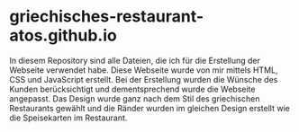 # griechisches-restaurant-atos.github.io

In diesem Repository sind alle Dateien, die ich für die Erstellung der Webseite verwendet habe.
Diese Webseite wurde von mir mittels HTML, CSS und JavaScript erstellt. Bei der Erstellung wurden die Wünsche des Kunden berücksichtigt und dementsprechend wurde die Webseite angepasst.
Das Design wurde ganz nach dem Stil des griechischen Restaurants gewählt und die Ränder wurden im gleichen Design erstellt wie die Speisekarten im Restaurant.
